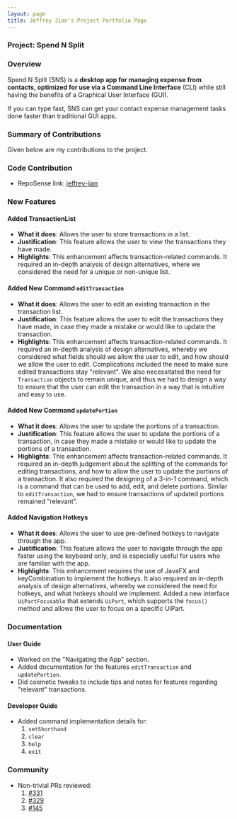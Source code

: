 ```yaml
---
layout: page
title: Jeffrey Jian's Project Portfolio Page
---
```


### Project: Spend N Split

### Overview
Spend N Split (SNS) is a **desktop app for managing expense from contacts, optimized for use via a Command Line Interface** (CLI) while still having the benefits of a Graphical User Interface (GUI).

If you can type fast, SNS can get your contact expense management tasks done faster than traditional GUI apps.


### Summary of Contributions
Given below are my contributions to the project.

### Code Contribution

* RepoSense link: [jeffrey-jian](https://nus-cs2103-ay2324s1.github.io/tp-dashboard/?search=jeffrey-jian&breakdown=false&sort=groupTitle%20dsc&sortWithin=title&since=2023-09-22&timeframe=commit&mergegroup=&groupSelect=groupByRepos)

### New Features

#### Added TransactionList
* **What it does**: Allows the user to store transactions in a list.
* **Justification**: This feature allows the user to view the transactions they have made.
* **Highlights**: This enhancement affects transaction-related commands. It required an in-depth analysis of design alternatives, where we considered the need for a unique or non-unique list.

#### Added New Command `editTransaction`
* **What it does**: Allows the user to edit an existing transaction in the transaction list.
* **Justification**: This feature allows the user to edit the transactions they have made, in case they made a mistake or would like to update the transaction.
* **Highlights**: This enhancement affects transaction-related commands. It required an in-depth analysis of design alternatives, whereby we considered what fields should we allow the user to edit, and how should we allow the user to edit.
Complications included the need to make sure edited transactions stay "relevant". We also necessitated the need for `Transaction` objects to remain unique, and thus we had to design a way to ensure that the user can edit the transaction in a way that is intuitive and easy to use.

#### Added New Command `updatePortion`
* **What it does**: Allows the user to update the portions of a transaction.
* **Justification**: This feature allows the user to update the portions of a transaction, in case they made a mistake or would like to update the portions of a transaction.
* **Highlights**: This enhancement affects transaction-related commands. It required an in-depth judgement about the splitting of the commands for editing transactions, and how to allow the user to update the portions of a transaction. 
It also required the designing of a 3-in-1 command, which is a command that can be used to add, edit, and delete portions. Similar to `editTransaction`, we had to ensure transactions of updated portions remained "relevant".
#### Added Navigation Hotkeys
* **What it does**: Allows the user to use pre-defined hotkeys to navigate through the app.
* **Justification**: This feature allows the user to navigate through the app faster using the keyboard only, and is especially useful for users who are familiar with the app.
* **Highlights**: This enhancement requires the use of JavaFX and keyCombination to implement the hotkeys. It also required an in-depth analysis of design alternatives, whereby we considered the need for hotkeys, and what hotkeys should we implement. Added a new interface `UiPartFocusable` that extends `UiPart`, 
which supports the `focus()` method and allows the user to focus on a specific UiPart.


### Documentation 

#### User Guide
* Worked on the "Navigating the App" section.
* Added documentation for the features `editTransaction` and `updatePortion`.
* Did cosmetic tweaks to include tips and notes for features regarding "relevant" transactions.

#### Developer Guide
* Added command implementation details for:
  1. `setShorthand`
  2. `clear`
  3. `help`
  4. `exit`

### Community

* Non-trivial PRs reviewed:
  1. [\#331](https://github.com/AY2324S1-CS2103T-W17-3/tp/pull/331)
  2. [\#329](https://github.com/AY2324S1-CS2103T-W17-3/tp/pull/329)
  3. [\#145](https://github.com/AY2324S1-CS2103T-W17-3/tp/pull/145)
  



[//]: # (    * Added documentation for the features `delete` and `find` [\#72]&#40;&#41;)

[//]: # (    * Did cosmetic tweaks to existing documentation of features `clear`, `exit`: [\#74]&#40;&#41;)

[//]: # (  * Developer Guide:)

[//]: # (    * Added implementation details of the `delete` feature.)

[//]: # (  * What it does: allows the user to undo all previous commands one at a time. Preceding undo commands can be reversed by using the redo command.)

[//]: # (  * Justification: This feature improves the product significantly because a user can make mistakes in commands and the app should provide a convenient way to rectify them.)

[//]: # (  * Highlights: This enhancement affects existing commands and commands to be added in future. It required an in-depth analysis of design alternatives. The implementation too was challenging as it required changes to existing commands.)

[//]: # (  * Credits: *{mention here if you reused any code/ideas from elsewhere or if a third-party library is heavily used in the feature so that a reader can make a more accurate judgement of how much effort went into the feature}*)

[//]: # ()
[//]: # (* **New Feature**: Added a history command that allows the user to navigate to previous commands using up/down keys.)

[//]: # ()
[//]: # (* **Code contributed**: [RepoSense link]&#40;&#41;)

[//]: # ()
[//]: # (* **Project management**:)

[//]: # (  * Managed releases `v1.3` - `v1.5rc` &#40;3 releases&#41; on GitHub)

[//]: # ()
[//]: # (* **Enhancements to existing features**:)

[//]: # (  * Updated the GUI color scheme &#40;Pull requests [\#33]&#40;&#41;, [\#34]&#40;&#41;&#41;)

[//]: # (  * Wrote additional tests for existing features to increase coverage from 88% to 92% &#40;Pull requests [\#36]&#40;&#41;, [\#38]&#40;&#41;&#41;)

[//]: # ()
[//]: # (* **Documentation**:)

[//]: # (  * User Guide:)

[//]: # (    * Added documentation for the features `delete` and `find` [\#72]&#40;&#41;)

[//]: # (    * Did cosmetic tweaks to existing documentation of features `clear`, `exit`: [\#74]&#40;&#41;)

[//]: # (  * Developer Guide:)

[//]: # (    * Added implementation details of the `delete` feature.)

[//]: # ()
[//]: # (* **Community**:)

[//]: # (  * PRs reviewed &#40;with non-trivial review comments&#41;: [\#12]&#40;&#41;, [\#32]&#40;&#41;, [\#19]&#40;&#41;, [\#42]&#40;&#41;)

[//]: # (  * Contributed to forum discussions &#40;examples: [1]&#40;&#41;, [2]&#40;&#41;, [3]&#40;&#41;, [4]&#40;&#41;&#41;)

[//]: # (  * Reported bugs and suggestions for other teams in the class &#40;examples: [1]&#40;&#41;, [2]&#40;&#41;, [3]&#40;&#41;&#41;)

[//]: # (  * Some parts of the history feature I added was adopted by several other class mates &#40;[1]&#40;&#41;, [2]&#40;&#41;&#41;)

[//]: # ()
[//]: # (* **Tools**:)

[//]: # (  * Integrated a third party library &#40;Natty&#41; to the project &#40;[\#42]&#40;&#41;&#41;)

[//]: # (  * Integrated a new Github plugin &#40;CircleCI&#41; to the team repo)

[//]: # ()
[//]: # (* _{you can add/remove categories in the list above}_)

